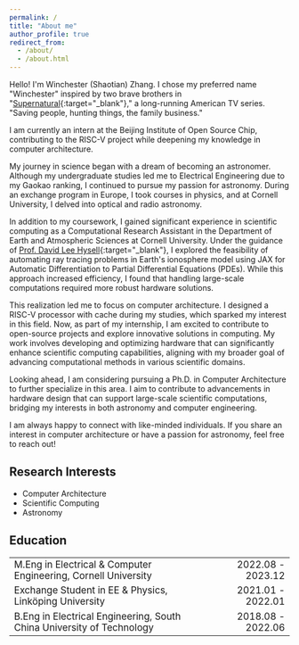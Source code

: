 ```yaml
---
permalink: /
title: "About me"
author_profile: true
redirect_from: 
  - /about/
  - /about.html
---
```


Hello! I'm Winchester (Shaotian) Zhang. I chose my preferred name "Winchester" inspired by two brave brothers in "[Supernatural](https://en.wikipedia.org/wiki/Supernatural_(American_TV_series)){:target="_blank"}," a long-running American TV series. "Saving people, hunting things, the family business."

I am currently an intern at the Beijing Institute of Open Source Chip, contributing to the RISC-V project while deepening my knowledge in computer architecture.

My journey in science began with a dream of becoming an astronomer. Although my undergraduate studies led me to Electrical Engineering due to my Gaokao ranking, I continued to pursue my passion for astronomy. During an exchange program in Europe, I took courses in physics, and at Cornell University, I delved into optical and radio astronomy.

In addition to my coursework, I gained significant experience in scientific computing as a Computational Research Assistant in the Department of Earth and Atmospheric Sciences at Cornell University. Under the guidance of [Prof. David Lee Hysell](https://www.eas.cornell.edu/faculty-directory/david-lee-hysell){:target="_blank"}, I explored the feasibility of automating ray tracing problems in Earth's ionosphere model using JAX for Automatic Differentiation to Partial Differential Equations (PDEs). While this approach increased efficiency, I found that handling large-scale computations required more robust hardware solutions.

This realization led me to focus on computer architecture. I designed a RISC-V processor with cache during my studies, which sparked my interest in this field. Now, as part of my internship, I am excited to contribute to open-source projects and explore innovative solutions in computing. My work involves developing and optimizing hardware that can significantly enhance scientific computing capabilities, aligning with my broader goal of advancing computational methods in various scientific domains.

Looking ahead, I am considering pursuing a Ph.D. in Computer Architecture to further specialize in this area. I aim to contribute to advancements in hardware design that can support large-scale scientific computations, bridging my interests in both astronomy and computer engineering.

I am always happy to connect with like-minded individuals. If you share an interest in computer architecture or have a passion for astronomy, feel free to reach out!

## Research Interests
- Computer Architecture
- Scientific Computing
- Astronomy


## Education
<!-- <table style="width: 100%; border-collapse: collapse; font-family: inherit;" border="0">
<tr>
  <td style="text-align: left; border: none; font-family: inherit;">M.Eng. in Electrical & Computer Engineering, Cornell University</td>
  <td style="text-align: right; border: none; font-family: inherit;">2022.08 - 2023.12</td>
</tr>
<tr>
  <td style="text-align: left; border: none; font-family: inherit;">Exchange Student in EE&Physics, Linköping University</td>
  <td style="text-align: right; border: none; font-family: inherit;">2021.01 - 2022.01</td>
</tr>
<tr>
  <td style="text-align: left; border: none; font-family: inherit;">B.Eng. in Electrical Engineering, South China University of Technology</td>
  <td style="text-align: right; border: none; font-family: inherit;">2018.08 - 2022.06</td>
</tr>
</table> -->

<table style="width: 100%; border-collapse: collapse; font-family: inherit; font-size: 17px;" border="0">
<tr>
  <td style="text-align: left; border: none; font-family: inherit;">M.Eng in Electrical & Computer Engineering, Cornell University</td>
  <td style="text-align: right; border: none; font-family: inherit;">2022.08 - 2023.12</td>
</tr>
<tr>
  <td style="text-align: left; border: none; font-family: inherit;">Exchange Student in EE & Physics, Linköping University</td>
  <td style="text-align: right; border: none; font-family: inherit;">2021.01 - 2022.01</td>
</tr>
<tr>
  <td style="text-align: left; border: none; font-family: inherit;">B.Eng in Electrical Engineering, South China University of Technology</td>
  <td style="text-align: right; border: none; font-family: inherit;">2018.08 - 2022.06</td>
</tr>
</table>
